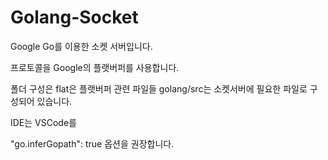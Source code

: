 # Golang-Socket
Google Go를 이용한 소켓 서버입니다.

프로토콜을 Google의 플랫버퍼를 사용합니다.

폴더 구성은 flat은 플랫버퍼 관련 파일들 golang/src는 소켓서버에 필요한 파일로 구성되어 있습니다.

IDE는 VSCode를 

"go.inferGopath": true 옵션을 권장합니다.

